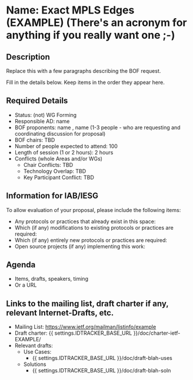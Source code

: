 # Name: Exact MPLS Edges (EXAMPLE) (There's an acronym for anything if you really want one ;-)
## Description 
Replace this with a few paragraphs describing the BOF request.

Fill in the details below. Keep items in the order they appear here.

## Required Details
- Status: (not) WG Forming
- Responsible AD: name
- BOF proponents: name <email>, name <email> (1-3 people - who are requesting and coordinating discussion for proposal) 
- BOF chairs: TBD
- Number of people expected to attend: 100
- Length of session (1 or 2 hours): 2 hours
- Conflicts (whole Areas and/or WGs)
   - Chair Conflicts: TBD
   - Technology Overlap: TBD
   - Key Participant Conflict: TBD

## Information for IAB/IESG
To allow evaluation of your proposal, please include the following items:

- Any protocols or practices that already exist in this space:
- Which (if any) modifications to existing protocols or practices are required:
- Which (if any) entirely new protocols or practices are required:
- Open source projects (if any) implementing this work:

## Agenda
   - Items, drafts, speakers, timing
   - Or a URL

## Links to the mailing list, draft charter if any, relevant Internet-Drafts, etc.
   - Mailing List: https://www.ietf.org/mailman/listinfo/example
   - Draft charter: {{ settings.IDTRACKER_BASE_URL }}/doc/charter-ietf-EXAMPLE/
   - Relevant drafts:
      - Use Cases:
         - {{ settings.IDTRACKER_BASE_URL }}/doc/draft-blah-uses
      - Solutions
         - {{ settings.IDTRACKER_BASE_URL }}/doc/draft-blah-soln
